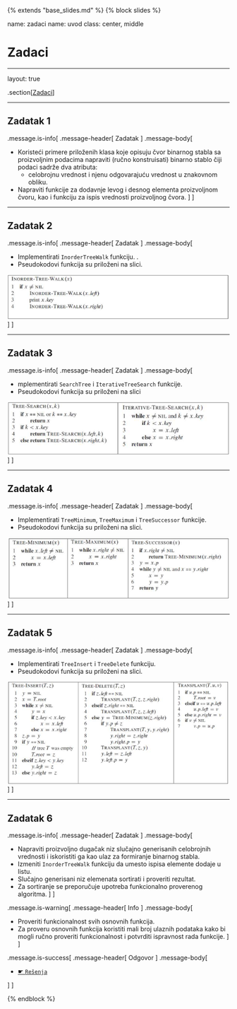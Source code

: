 {% extends "base_slides.md" %}
{% block slides %}

name: zadaci
name: uvod 
class: center, middle

# Zadaci

---
layout: true

.section[[Zadaci](#sadrzaj)]

---

## Zadatak 1 

.message.is-info[
.message-header[
Zadatak
]
.message-body[
- Koristeći primere priloženih klasa koje opisuju čvor binarnog stabla sa proizvoljnim podacima napraviti (ručno konstruisati) binarno stablo čiji podaci sadrže dva atributa:
    - celobrojnu vrednost i njenu odgovarajuću vrednost u znakovnom obliku. 
- Napraviti funkcije za dodavnje levog i desnog elementa proizvoljnom čvoru, kao i funkciju za ispis vrednosti proizvoljnog čvora.
]
]

---
## Zadatak 2 

.message.is-info[
.message-header[
Zadatak
]
.message-body[
- Implementirati `InorderTreeWalk` funkciju. . 
- Pseudokodovi funkcija su priloženi na slici.

![:scale 75%](img/z5/z2.png)
]
]

---

## Zadatak 3

.message.is-info[
.message-header[
Zadatak
]
.message-body[
- mplementirati `SearchTree` i `IterativeTreeSearch` funkcije. 
- Pseudokodovi funkcija su priloženi na slici

![:scale 75%](img/z5/z3.png)
]
]

---

## Zadatak 4

.message.is-info[
.message-header[
Zadatak
]
.message-body[
- Implementirati `TreeMinimum`, `TreeMaximum` i `TreeSuccessor` funkcije. 
- Pseudokodovi funkcija su priloženi na slici.

![:scale 75%](img/z5/z4.png)
]
]

---

## Zadatak 5

.message.is-info[
.message-header[
Zadatak
]
.message-body[
- Implementirati `TreeInsert` i `TreeDelete` funkciju. 
- Pseudokodovi funkcija su priloženi na slici.

![:scale 75%](img/z5/z5.png)
]
]

---

## Zadatak 6

.message.is-info[
.message-header[
Zadatak
]
.message-body[
- Napraviti proizvoljno dugačak niz slučajno generisanih celobrojnih vrednosti i iskoristiti ga kao ulaz za formiranje binarnog stabla. 
- Izmeniti `InorderTreeWalk` funkciju da umesto ispisa elemente dodaje u listu. 
- Slučajno generisani niz elemenata sortirati i proveriti rezultat. 
- Za sortiranje se preporučuje upotreba funkcionalno proverenog algoritma.
]
]

.message.is-warning[
.message-header[
Info
]
.message-body[
- Proveriti funkcionalnost svih osnovnih funkcija.
- Za proveru osnovnih funkcija koristiti mali broj ulaznih podataka kako bi mogli ručno proveriti funkcionalnost i potvrditi ispravnost rada funkcije.
]
]

.message.is-success[
.message-header[
Odgovor
]
.message-body[
- <a target="_blank" rel="noopener noreferrer" href="../python-z5-resenja"> ☛ `Rešenja`</a>

]
]

{% endblock %}